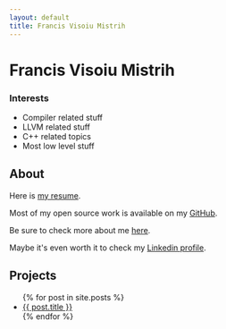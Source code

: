```yaml
---
layout: default
title: Francis Visoiu Mistrih
---
```


# Francis Visoiu Mistrih

### Interests

* Compiler related stuff
* LLVM related stuff
* C++ related topics
* Most low level stuff

## About

Here is [my resume](http://cv.francisvm.com/).

Most of my open source work is available on my
[GitHub](https://github.com/thegameg).

Be sure to check more about me [here](/about/).

Maybe it's even worth it to check my
[Linkedin profile](https://www.linkedin.com/in/francisvm).

## Projects

<ul class="posts">
  {% for post in site.posts %}
    <li><a href="{{ BASE_PATH }}{{ post.url }}">{{ post.title }}</a></li>
  {% endfor %}
</ul>
